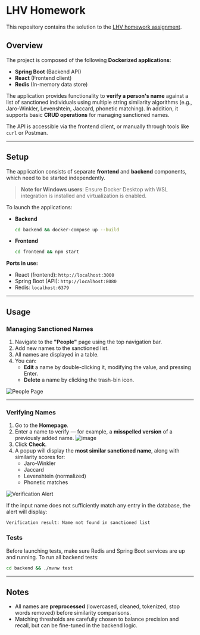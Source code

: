 # LHV Homework

This repository contains the solution to the [LHV homework assignment](lhv-aml.pdf).

## Overview

The project is composed of the following **Dockerized applications**:

-   **Spring Boot** (Backend API)
-   **React** (Frontend client)
-   **Redis** (In-memory data store)

The application provides functionality to **verify a person's name** against a list of sanctioned individuals using multiple string similarity algorithms (e.g., Jaro-Winkler, Levenshtein, Jaccard, phonetic matching). In addition, it supports basic **CRUD operations** for managing sanctioned names.

The API is accessible via the frontend client, or manually through tools like `curl` or Postman.

---

## Setup

The application consists of separate **frontend** and **backend** components, which need to be started independently.

> **Note for Windows users**: Ensure Docker Desktop with WSL integration is installed and virtualization is enabled.

To launch the applications:

-   **Backend**

    ```bash
    cd backend && docker-compose up --build
    ```

-   **Frontend**
    ```bash
    cd frontend && npm start
    ```

**Ports in use:**

-   React (frontend): `http://localhost:3000`
-   Spring Boot (API): `http://localhost:8080`
-   Redis: `localhost:6379`

---

## Usage

### Managing Sanctioned Names

1. Navigate to the **"People"** page using the top navigation bar.
2. Add new names to the sanctioned list.
3. All names are displayed in a table.
4. You can:
    - **Edit** a name by double-clicking it, modifying the value, and pressing Enter.
    - **Delete** a name by clicking the trash-bin icon.

![People Page](https://github.com/user-attachments/assets/1ff6ecac-229f-470b-86e5-184340494e21)

---

### Verifying Names

1. Go to the **Homepage**.
2. Enter a name to verify — for example, a **misspelled version** of a previously added name. ![image](https://github.com/user-attachments/assets/fad9dc21-adf1-483b-a009-0b9f19ca9c50)
3. Click **Check**.
4. A popup will display the **most similar sanctioned name**, along with similarity scores for:
    - Jaro-Winkler
    - Jaccard
    - Levenshtein (normalized)
    - Phonetic matches

![Verification Alert](https://github.com/user-attachments/assets/e847bde4-b5fc-4b00-a91c-4c553c0ab91d)

If the input name does not sufficiently match any entry in the database, the alert will display:

```
Verification result: Name not found in sanctioned list
```

### Tests

Before launching tests, make sure Redis and Spring Boot services are up and running. To run all backend tests:

```bash
cd backend && ./mvnw test
```

---

## Notes

-   All names are **preprocessed** (lowercased, cleaned, tokenized, stop words removed) before similarity comparisons.
-   Matching thresholds are carefully chosen to balance precision and recall, but can be fine-tuned in the backend logic.
